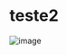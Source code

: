# teste2  

![image](https://github.com/user-attachments/assets/5d07c937-8dda-44f4-8a45-02672f9ca505)
